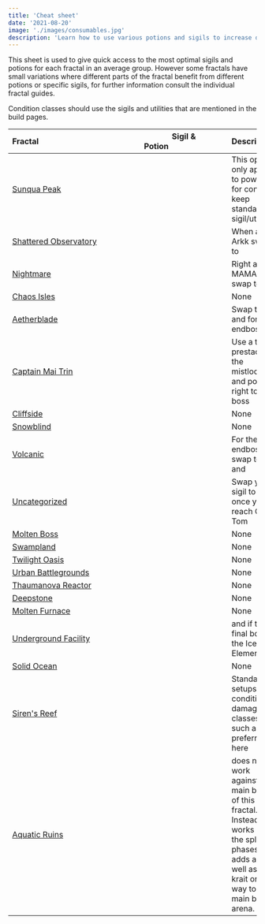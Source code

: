 ```yaml
---
title: 'Cheat sheet'
date: '2021-08-20'
image: './images/consumables.jpg'
description: 'Learn how to use various potions and sigils to increase damage output.'
---
```


This sheet is used to give quick access to the most optimal sigils and potions for each fractal in an average group. However some fractals have small variations where different parts of the fractal benefit from different potions or specific sigils, for further information consult the individual fractal guides.

<Warning>
Condition classes should use the sigils and utilities that are mentioned in the build pages.
</Warning>

| Fractal                                                  | Sigil & Potion                                                                                                                      | Description                                                                                                                                                                          |
| -------------------------------------------------------- | ----------------------------------------------------------------------------------------------------------------------------------- | ------------------------------------------------------------------------------------------------------------------------------------------------------------------------------------ |
| [Sunqua Peak](/fractals/sunqua-peak)                     | <Item id="36053" size="large" disableText/> <Item id="24868" size="large" disableText/> <Item id="9443" size="large" disableText/>  | This option only applies to power, for condi keep standard sigil/utility.                                                                                                            |
| [Shattered Observatory](/fractals/shattered-observatory) | <Item id="24615" size="large" disableText/> <Item id="24868" size="large" disableText/> <Item id="9443" size="large" disableText/>  | When at Arkk swap to <Item id="50082"/>                                                                                                                                              |
| [Nightmare](/fractals/nightmare)                         | <Item id="24615" size="large" disableText/> <Item id="24868" size="large" disableText/> <Item id="50082" size="large" disableText/> | Right after MAMA swap <Item id="24615"/> to <Item id="24658"/>                                                                                                                       |
| [Chaos Isles](/fractals/chaos-isles)                     | <Item id="24615" size="large" disableText/> <Item id="24868" size="large" disableText/> <Item id="9443" size="large" disableText/>  | None                                                                                                                                                                                 |
| [Aetherblade](/fractals/aetherblade)                     | <Item id="24615" size="large" disableText/> <Item id="24868" size="large" disableText/> <Item id="50082" size="large" disableText/> | Swap to <Item id="24672"/> and <Item id="8887"/> for the endboss.                                                                                                                    |
| [Captain Mai Trin](/fractals/captain-mai-trin-boss)      | <Item id="24615" size="large" disableText/> <Item id="24868" size="large" disableText/> <Item id="50082" size="large" disableText/> | Use a <Item id="78978"/> to prestack at the mistlock and port right to the boss                                                                                                      |
| [Cliffside](/fractals/cliffside)                         | <Item id="24615" size="large" disableText/> <Item id="24678" size="large" disableText/> <Item id="8881" size="large" disableText/>  | None                                                                                                                                                                                 |
| [Snowblind](/fractals/snowblind)                         | <Item id="36053" size="large" disableText/> <Item id="24667" size="large" disableText/> <Item id="8883" size="large" disableText/>  | None                                                                                                                                                                                 |
| [Volcanic](/fractals/volcanic)                           | <Item id="36053" size="large" disableText/> <Item id="24648" size="large" disableText/> <Item id="8890" size="large" disableText/>  | For the endboss swap <Item id="24648"/> to <Item id="24868"/> and <Item id="8886"/>                                                                                                  |
| [Uncategorized](/fractals/uncategorized)                 | <Item id="24615" size="large" disableText/> <Item id="24868" size="large" disableText/> <Item id="8887" size="large" disableText/>  | Swap your <Item id="24615"/> sigil to <Item id="24672"/> once you reach Old Tom                                                                                                      |
| [Molten Boss](/fractals/molten-boss)                     | <Item id="24615" size="large" disableText/> <Item id="24868" size="large" disableText/> <Item id="50082" size="large" disableText/> | None                                                                                                                                                                                 |
| [Swampland](/fractals/swampland)                         | <Item id="36053" size="large" disableText/> <Item id="24868" size="large" disableText/> <Item id="9443" size="large" disableText/>  | None                                                                                                                                                                                 |
| [Twilight Oasis](/fractals/twilight-oasis)               | <Item id="24615" size="large" disableText/> <Item id="36053" size="large" disableText/> <Item id="9443" size="large" disableText/>  | None                                                                                                                                                                                 |
| [Urban Battlegrounds](/fractals/urban-battlegrounds)     | <Item id="24615" size="large" disableText/> <Item id="24868" size="large" disableText/> <Item id="9443" size="large" disableText/>  | None                                                                                                                                                                                 |
| [Thaumanova Reactor](/fractals/thaumanova-reactor)       | <Item id="24615" size="large" disableText/> <Item id="24868" size="large" disableText/> <Item id="9443" size="large" disableText/>  | None                                                                                                                                                                                 |
| [Deepstone](/fractals/deepstone)                         | <Item id="24615" size="large" disableText/> <Item id="24554" size="large" disableText/> <Item id="9443" size="large" disableText/>  | None                                                                                                                                                                                 |
| [Molten Furnace](/fractals/molten-furnace)               | <Item id="24615" size="large" disableText/> <Item id="24554" size="large" disableText/> <Item id="50082" size="large" disableText/> | None                                                                                                                                                                                 |
| [Underground Facility](/fractals/underground-facility)   | <Item id="36053" size="large" disableText/> <Item id="24684" size="large" disableText/> <Item id="8892" size="large" disableText/>  | <Item id="24661"/> and <Item id="8885"/> if the final boss is the Ice Elemental                                                                                                      |
| [Solid Ocean](/fractals/solid-ocean)                     | <Item id="36053" size="large" disableText/> <Item id="24661" size="large" disableText/> <Item id="8885" size="large" disableText/>  | None                                                                                                                                                                                 |
| [Siren's Reef](/fractals/sirens-reef)                    | <Item id="24615" size="large" disableText/> <Item id="24868" size="large" disableText/> <Item id="9443" size="large" disableText/>  | Standard setups on condition damage classes such as [<Specialization name="Firebrand" text="Condition Firebrand" disableLink/>](/builds/guardian/condi-firebrand) are preferred here |
| [Aquatic Ruins](/fractals/aquatic-ruins)                 | <Item id="24615" size="large" disableText/> <Item id="24658" size="large" disableText/> <Item id="50082" size="large" disableText/> | <Item id="24658"/> does not work against the main boss of this fractal. Instead, it works on the split phases and adds as well as the krait on the way to the main boss arena.       |
